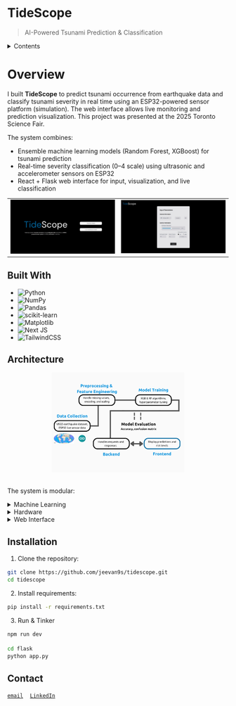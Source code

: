 # TideScope
> AI-Powered Tsunami Prediction & Classification

<details>
<summary>Contents</summary>

- [overview](#overview)
- [architecture](#architecture)
  - [machine learning](#machine-learning)
  - [hardware](#hardware)
  - [web interface](#web-interface)
- [prerequisites / installation](#prerequisites--installation)
- [contact](#contact)

</details>

# Overview

I built **TideScope** to predict tsunami occurrence from earthquake data and classify tsunami severity in real time using an ESP32-powered sensor platform (simulation). The web interface allows live monitoring and prediction visualization. This project was presented at the 2025 Toronto Science Fair.

The system combines:

- Ensemble machine learning models (Random Forest, XGBoost) for tsunami prediction  
- Real-time severity classification (0–4 scale) using ultrasonic and accelerometer sensors on ESP32  
- React + Flask web interface for input, visualization, and live classification  

<table width="100%" cellspacing="0" cellpadding="0">
  <tr>
    <td width="50%">
      <img src="./media/tidescope-homepage.png" width="100%" height="100%">
    </td>
    <td width="50%">
      <img src="./media/tidescope-form.png" width="100%" height="100%">
    </td>
  </tr>
</table>

## Built With
-	![Python](https://img.shields.io/badge/python-3670A0?style=for-the-badge&logo=python&logoColor=ffdd54)
- ![NumPy](https://img.shields.io/badge/numpy-%23013243.svg?style=for-the-badge&logo=numpy&logoColor=white)
- ![Pandas](https://img.shields.io/badge/pandas-%23150458.svg?style=for-the-badge&logo=pandas&logoColor=white)
- ![scikit-learn](https://img.shields.io/badge/scikit--learn-%23F7931E.svg?style=for-the-badge&logo=scikit-learn&logoColor=white)
- ![Matplotlib](https://img.shields.io/badge/Matplotlib-%23ffffff.svg?style=for-the-badge&logo=Matplotlib&logoColor=black)
- ![Next JS](https://img.shields.io/badge/Next-black?style=for-the-badge&logo=next.js&logoColor=white)
- ![TailwindCSS](https://img.shields.io/badge/tailwindcss-%2338B2AC.svg?style=for-the-badge&logo=tailwind-css&logoColor=white)

## Architecture

<div align="center">
<img src="./media/tidescope-workflow.png" width="60%">
</div>

<br>

The system is modular:

<details>
<summary>Machine Learning</summary>

- **Algorithms:** Random Forest, XGBoost for tsunami occurrence; Random Forest for severity classification  
- **Input Features:** Magnitude, depth, location, seismic intensity, sensor data (ultrasonic, accelerometer)  
- **Outputs:**  
  - Binary tsunami prediction (0 = no tsunami, 1 = tsunami)  
  - Severity classification (0–4 scale) from sensor input  
- **Accuracy:** Up to 96%  

</details>

<details>
<summary>Hardware</summary>

- **Microcontroller:** ESP32 Devkit  
- **Sensors:** Ultrasonic distance sensor, MPU6050 accelerometer  
- **Function:** Classifies simulated tsunami severity (0–4) in real time  
- **Power & Connectivity:** USB powered, communicates with Flask backend over WiFi  


</details>

<details>
<summary>Web Interface</summary>

- **Frontend:** React.js  
- **Backend:** Flask  
- **Features:**  
  - Live tsunami classification from sensor data  
  - Input form for earthquake parameters (magnitude, depth, location)  
  - Prediction visualization and confidence display  
- **Communication:** Frontend requests predictions via REST API; backend handles sensor streaming from ESP32  
</details>

## Installation
1. Clone the repository:

```bash
git clone https://github.com/jeevan9s/tidescope.git
cd tidescope
```

2. Install requirements:
   
 ```bash
 pip install -r requirements.txt
```

3. Run & Tinker
 ```bash
npm run dev

cd flask
python app.py
```

## Contact 
[`email`](mailto:jeevansanchez42@gmail.com)&nbsp;&nbsp;&nbsp; [``LinkedIn``](https://linkedin.com/in/jeevansanchez)


